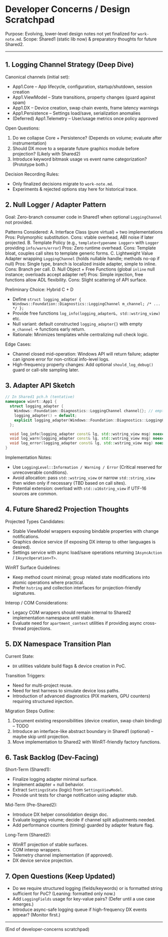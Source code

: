# Developer Concerns / Design Scratchpad

Purpose: Evolving, lower-level design notes not yet finalized for `work-note.md`.
Scope: Shared1 (static lib now) & preparatory thoughts for future Shared2.

---
## 1. Logging Channel Strategy (Deep Dive)

Canonical channels (initial set):
- App1.Core – App lifecycle, configuration, startup/shutdown, session creation
- App1.ViewModel – State transitions, property changes (guard against spam)
- App1.DX – Device creation, swap chain events, frame latency warnings
- App1.Persistence – Settings load/save, serialization anomalies
- (Deferred) App1.Telemetry – User/usage metrics once policy approved

Open Questions:
1. Do we collapse Core + Persistence? (Depends on volume; evaluate after instrumentation)
2. Should DX move to a separate future graphics module before projection? (Likely with Shared2)
3. Introduce keyword bitmask usage vs event name categorization? (Prototype both.)

Decision Recording Rules:
- Only finalized decisions migrate to `work-note.md`.
- Experiments & rejected options stay here for historical trace.

## 2. Null Logger / Adapter Pattern

Goal: Zero-branch consumer code in Shared1 when optional `LoggingChannel` not provided.

Patterns Considered:
A. Interface Class (pure virtual) + two implementations
   Pros: Polymorphic substitution. Cons: vtable overhead, ABI noise if later projected.
B. Template Policy (e.g., `template<typename Logger>` with `Logger` providing `info/warn/error`)
   Pros: Zero runtime overhead. Cons: Template bloat, couples call sites to template generic forms.
C. Lightweight Value Adapter wrapping `LoggingChannel` (holds nullable handle; methods no-op if null)
   Pros: Single type, branch is localized inside adapter, simple to inline. Cons: Branch per call.
D. Null Object + Free Functions (global `inline` null instance; overloads accept adapter ref)
   Pros: Simple injection, free functions allow ADL flexibility. Cons: Slight scattering of API surface.

Preliminary Choice: Hybrid C + D
- Define `struct logging_adapter { Windows::Foundation::Diagnostics::LoggingChannel m_channel; /* ... */ };`
- Provide free functions `log_info(logging_adapter&, std::wstring_view)` etc.
- Null variant: default constructed `logging_adapter{}` with empty `m_channel` → functions early return.
- Rationale: Minimizes templates while centralizing null check logic.

Edge Cases:
- Channel closed mid-operation: Windows API will return failure; adapter can ignore error for non-critical info-level logs.
- High-frequency property changes: Add optional `should_log_debug()` guard or call-site sampling later.

## 3. Adapter API Sketch

```cpp
// In Shared1 pch.h (tentative)
namespace winrt::App1 {
  struct logging_adapter {
    Windows::Foundation::Diagnostics::LoggingChannel channel{}; // empty means disabled
    logging_adapter() = default;
    explicit logging_adapter(Windows::Foundation::Diagnostics::LoggingChannel c) noexcept : channel(std::move(c)) {}
  };

  void log_info(logging_adapter const& lg, std::wstring_view msg) noexcept;
  void log_warn(logging_adapter const& lg, std::wstring_view msg) noexcept;
  void log_error(logging_adapter const& lg, std::wstring_view msg) noexcept;
}
```

Implementation Notes:
- Use `LoggingLevel::Information / Warning / Error` (Critical reserved for unrecoverable conditions).
- Avoid allocation: pass `std::wstring_view` or narrow `std::string_view` then widen only if necessary (TBD based on call sites).
- Potential extension: overload with `std::u16string_view` if UTF-16 sources are common.

## 4. Future Shared2 Projection Thoughts

Projected Types Candidates:
- Stable ViewModel wrappers exposing bindable properties with change notifications.
- Graphics device service (if exposing DX interop to other languages is desired).
- Settings service with async load/save operations returning `IAsyncAction` / `IAsyncOperation<T>`.

WinRT Surface Guidelines:
- Keep method count minimal; group related state modifications into atomic operations where practical.
- Prefer `hstring` and collection interfaces for projection-friendly signatures.

Interop / COM Considerations:
- Legacy COM wrappers should remain internal to Shared2 implementation namespace until stable.
- Evaluate need for `apartment_context` utilities if providing async cross-thread projections.

## 5. DX Namespace Transition Plan

Current State:
- `DX` utilities validate build flags & device creation in PoC.

Transition Triggers:
- Need for multi-project reuse.
- Need for test harness to simulate device loss paths.
- Introduction of advanced diagnostics (PIX markers, GPU counters) requiring structured injection.

Migration Steps Outline:
1. Document existing responsibilities (device creation, swap chain binding) – TODO
2. Introduce an interface-like abstract boundary in Shared1 (optional) – maybe skip until projection.
3. Move implementation to Shared2 with WinRT-friendly factory functions.

## 6. Task Backlog (Dev-Facing)

Short-Term (Shared1):
- Finalize logging adapter minimal surface.
- Implement adapter + null behavior.
- Extract `SettingsState` (logic) from `SettingsViewModel`.
- Provide unit tests for change notification using adapter stub.

Mid-Term (Pre-Shared2):
- Introduce DX helper consolidation design doc.
- Evaluate logging volume; decide if channel split adjustments needed.
- Add performance counters (timing) guarded by adapter feature flag.

Long-Term (Shared2):
- WinRT projection of stable surfaces.
- COM interop wrappers.
- Telemetry channel implementation (if approved).
- DX device service projection.

## 7. Open Questions (Keep Updated)
- Do we require structured logging (fields/keywords) or is formatted string sufficient for PoC? (Leaning: formatted only now.)
- Add `LoggingFields` usage for key-value pairs? (Defer until a use case emerges.)
- Introduce async-safe logging queue if high-frequency DX events appear? (Monitor first.)

---
(End of developer-concerns scratchpad)
